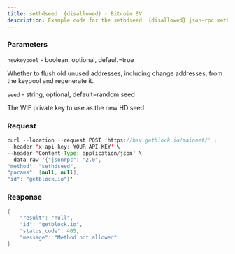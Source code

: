 ```yaml
---
title: sethdseed  {disallowed} - Bitcoin SV
description: Example code for the sethdseed  {disallowed} json-rpc method. Сomplete guide on how to use sethdseed  {disallowed} json-rpc in GetBlock.io Web3 documentation.
---
```


### Parameters


`newkeypool` - boolean, optional, default=true

Whether to flush old unused addresses, including change addresses, from
the keypool and regenerate it.

`seed` - string, optional, default=random seed

The WIF private key to use as the new HD seed.

### Request

``` java
curl --location --request POST 'https://bsv.getblock.io/mainnet/' \ 
--header 'x-api-key: YOUR-API-KEY' \ 
--header 'Content-Type: application/json' \ 
--data-raw '{"jsonrpc": "2.0",
"method": "sethdseed",
"params": [null, null],
"id": "getblock.io"}'
```

###  Response

``` java
{
    "result": "null",
    "id": "getblock.io",
    "status_code": 405,
    "message": "Method not allowed"
}
```

